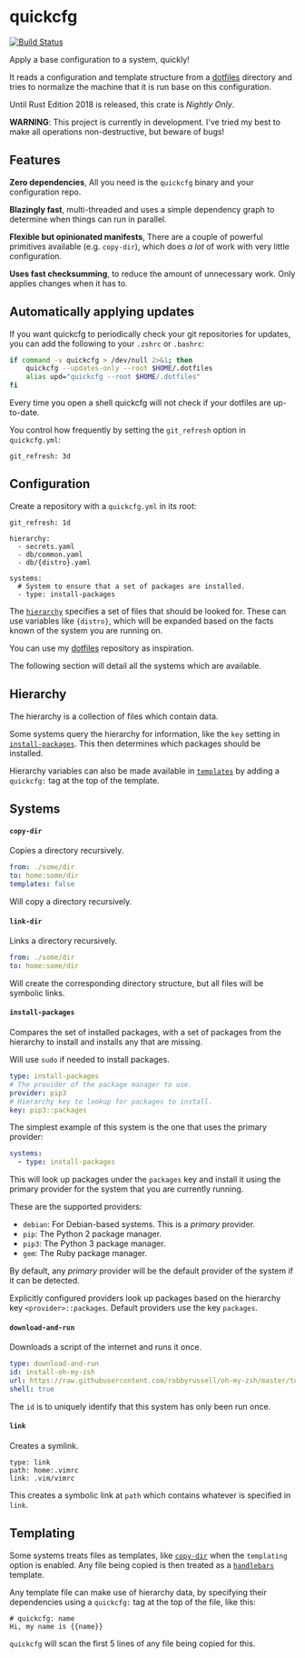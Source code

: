 # quickcfg
[![Build Status](https://travis-ci.org/udoprog/quickcfg.svg?branch=master)](https://travis-ci.org/udoprog/quickcfg)

Apply a base configuration to a system, quickly!

It reads a configuration and template structure from a [dotfiles] directory and tries to normalize
the machine that it is run base on this configuration.

Until Rust Edition 2018 is released, this crate is _Nightly Only_.

**WARNING**:
This project is currently in development.
I've tried my best to make all operations non-destructive, but beware of bugs!

[dotfiles]: https://github.com/udoprog/dotfiles

## Features

**Zero dependencies**, All you need is the `quickcfg` binary and your configuration repo.

**Blazingly fast**, multi-threaded and uses a simple dependency graph to determine when things can
run in parallel.

**Flexible but opinionated manifests**, There are a couple of powerful primitives available
(e.g. `copy-dir`), which does _a lot_ of work with very little configuration.

**Uses fast checksumming**, to reduce the amount of unnecessary work. Only applies changes when it
has to.

## Automatically applying updates

If you want quickcfg to periodically check your git repositories for updates, you can add the
following to your `.zshrc` or `.bashrc`:

```bash
if command -v quickcfg > /dev/null 2>&1; then
    quickcfg --updates-only --root $HOME/.dotfiles
    alias upd="quickcfg --root $HOME/.dotfiles"
fi
```

Every time you open a shell quickcfg will not check if your dotfiles are up-to-date.

You control how frequently by setting the `git_refresh` option in `quickcfg.yml`:

```
git_refresh: 3d
```

## Configuration

Create a repository with a `quickcfg.yml` in its root:

```
git_refresh: 1d

hierarchy:
  - secrets.yaml
  - db/common.yaml
  - db/{distro}.yaml

systems:
  # System to ensure that a set of packages are installed.
  - type: install-packages
```

The [`hierarchy`] specifies a set of files that should be looked for.
These can use variables like `{distro}`, which will be expanded based on the facts known of the
system you are running on.

You can use my [dotfiles](https://github.com/udoprog/dotfiles) repository as inspiration.

The following section will detail all the systems which are available.

[`hierarchy`]: #hierarchy

## Hierarchy

The hierarchy is a collection of files which contain data.

Some systems query the hierarchy for information, like the `key` setting in [`install-packages`].
This then determines which packages should be installed.

Hierarchy variables can also be made available in [`templates`] by adding a `quickcfg:` tag at the
top of the template.

[`install-packages`]: #install-packages
[`templates`]: #templating

## Systems

#### `copy-dir`

Copies a directory recursively.

```yaml
from: ./some/dir
to: home:some/dir
templates: false
```

Will copy a directory recursively.

#### `link-dir`

Links a directory recursively.

```yaml
from: ./some/dir
to: home:some/dir
```

Will create the corresponding directory structure, but all files will be symbolic links.

#### `install-packages`

Compares the set of installed packages, with a set of packages from the hierarchy to install and
installs any that are missing.

Will use `sudo` if needed to install packages.

```yaml
type: install-packages
# The provider of the package manager to use.
provider: pip3
# Hierarchy key to lookup for packages to install.
key: pip3::packages
```

The simplest example of this system is the one that uses the primary provider:

```yaml
systems:
  - type: install-packages
```

This will look up packages under the `packages` key and install it using the primary provider for
the system that you are currently running.

These are the supported providers:

 * `debian`: For Debian-based systems. This is a _primary_ provider.
 * `pip`: The Python 2 package manager.
 * `pip3`: The Python 3 package manager.
 * `gem`: The Ruby package manager.

By default, any _primary_ provider will be the default provider of the system if it can be
detected.

Explicitly configured providers look up packages based on the hierarchy key `<provider>::packages`.
Default providers use the key `packages`.

#### `download-and-run`

Downloads a script of the internet and runs it once.

```yaml
type: download-and-run
id: install-oh-my-zsh
url: https://raw.githubusercontent.com/robbyrussell/oh-my-zsh/master/tools/install.sh
shell: true
```

The `id` is to uniquely identify that this system has only been run once.

#### `link`

Creates a symlink.

```
type: link
path: home:.vimrc
link: .vim/vimrc
```

This creates a symbolic link at `path` which contains whatever is specified in `link`.

## Templating

Some systems treats files as templates, like [`copy-dir`] when the `templating` option is enabled.
Any file being copied is then treated as a [`handlebars`] template.

Any template file can make use of hierarchy data, by specifying their dependencies using
a `quickcfg:` tag at the top of the file, like this:

```
# quickcfg: name
Hi, my name is {{name}}
```

`quickcfg` will scan the first 5 lines of any file being copied for this.

[`copy-dir`]: #copy-dir
[`handlebars`]: https://handlebarsjs.com/

